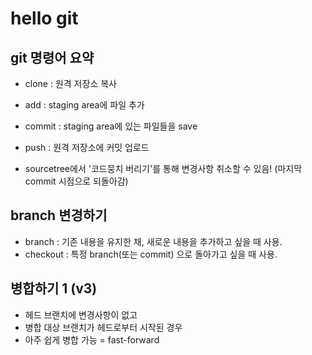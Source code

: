 # hello git

## git 명령어 요약

- clone : 원격 저장소 복사
- add : staging area에 파일 추가
- commit : staging area에 있는 파일들을 save
- push : 원격 저장소에 커밋 업로드


- sourcetree에서 '코드뭉치 버리기'를 통해 변경사항 취소할 수 있음! (마지막 commit 시점으로 되돌아감)

## branch 변경하기

- branch : 기존 내용을 유지한 채, 새로운 내용을 추가하고 싶을 때 사용.
- checkout : 특정 branch(또는 commit) 으로 돌아가고 싶을 때 사용.

## 병합하기 1 (v3)

- 헤드 브랜치에 변경사항이 없고
- 병합 대상 브랜치가 헤드로부터 시작된 경우
- 아주 쉽게 병합 가능 = fast-forward